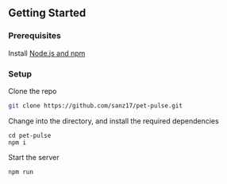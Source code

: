 ## Getting Started

### Prerequisites
Install [Node.js and npm](https://nodejs.org/en/download/)

### Setup

Clone the repo
```sh
git clone https://github.com/sanz17/pet-pulse.git
```

Change into the directory, and install the required dependencies
```shell
cd pet-pulse
npm i
  ```

Start the server
```shell
npm run
```